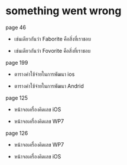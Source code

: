 something went wrong
====================

page 46
- เช่นเดียวกันว่า Faborite คือสิ่งที่เราชอบ
+ เช่นเดียวกันว่า Fovorite คือสิ่งที่เราชอบ

page 199
- ตารางค่าใช้จ่ายในการพัฒนา ios
+ ตารางค่าใช้จ่ายในการพัฒนา Andrid
 
page 125
- หน้าจอเครื่องคิดเลข iOS
+ หน้าจอเครื่องคิดเลข WP7

page 126
- หน้าจอเครื่องคิดเลข WP7
+ หน้าจอเครื่องคิดเลข iOS
